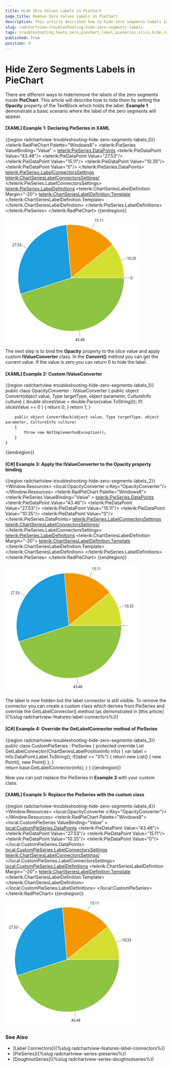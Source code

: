 ```yaml
---
title: Hide Zero Values Labels in PieChart
page_title: Remove Zero Values Labels in PieChart
description: This article described how to hide zero segments labels in PieChart
slug: radchartview-troubleshooting-hide-zero-segments-labels
tags: troubleshooting,howto,zero,piechart,label,pieseries,slice,hide,remove,segments
published: True
position: 0
---
```


# Hide Zero Segments Labels in PieChart 

There are different ways to hide/remove the labels of the zero segments inside __PieChart__. This article will describe how to hide them by setting the __Opacity__ property of the TextBlock which holds the label. __Example 1__ demonstrate a basic scenario where the label of the zero segments will appear. 

#### __[XAML] Example 1: Declaring PieSeries in XAML__
{{region radchartview-troubleshooting-hide-zero-segments-labels_0}}	
	<telerik:RadPieChart Palette="Windows8">
		<telerik:PieSeries ValueBinding="Value" >
			<telerik:PieSeries.DataPoints>
				<telerik:PieDataPoint  Value="43.46"/>
				<telerik:PieDataPoint  Value="27.53"/>
				<telerik:PieDataPoint  Value="15.11"/>
				<telerik:PieDataPoint  Value="10.35"/>
				<telerik:PieDataPoint  Value="0"/>
			</telerik:PieSeries.DataPoints>                
			<telerik:PieSeries.LabelConnectorsSettings>
				<telerik:ChartSeriesLabelConnectorsSettings/>
			</telerik:PieSeries.LabelConnectorsSettings>                
			<telerik:PieSeries.LabelDefinitions>
				<telerik:ChartSeriesLabelDefinition Margin="-20">
					<telerik:ChartSeriesLabelDefinition.Template>
						<DataTemplate>
							<TextBlock Text="{Binding Value}" />
						</DataTemplate>
					</telerik:ChartSeriesLabelDefinition.Template>
				</telerik:ChartSeriesLabelDefinition>
			</telerik:PieSeries.LabelDefinitions>
		</telerik:PieSeries>
	</telerik:RadPieChart>
{{endregion}}

![](images/chartview-howto-pieseries-hide-zero-labels.png)

The next step is to bind the __Opacity__ property to the slice value and apply custom __IValueConverter__ class. In the __Convert()__ method you can get the current value. If the value is zero you can return 0 to hide the label.

#### __[XAML] Example 2: Custom IValueConverter__
{{region radchartview-troubleshooting-hide-zero-segments-labels_1}}	
	public class OpacityConverter : IValueConverter
	{
		public object Convert(object value, Type targetType, object parameter, CultureInfo culture)
		{
			double slicesValue = double.Parse(value.ToString());
			if( slicesValue == 0 )
			{
				return 0;
			}
			return 1;
		}

		public object ConvertBack(object value, Type targetType, object parameter, CultureInfo culture)
		{
			throw new NotImplementedException();
		}
	}
{{endregion}}

#### __[C#] Example 3: Apply the IValueConverter to the Opacity property binding__
{{region radchartview-troubleshooting-hide-zero-segments-labels_2}}	
	<Window.Resources>
		<local:OpacityConverter x:Key="OpacityConverter"/>
	</Window.Resources>
	<Grid>
		<telerik:RadPieChart Palette="Windows8">
			<telerik:PieSeries ValueBinding="Value" >
				<telerik:PieSeries.DataPoints>
					<telerik:PieDataPoint  Value="43.46"/>
					<telerik:PieDataPoint  Value="27.53"/>
					<telerik:PieDataPoint  Value="15.11"/>
					<telerik:PieDataPoint  Value="10.35"/>
					<telerik:PieDataPoint  Value="0"/>
				</telerik:PieSeries.DataPoints>
				<telerik:PieSeries.LabelConnectorsSettings>
					<telerik:ChartSeriesLabelConnectorsSettings/>
				</telerik:PieSeries.LabelConnectorsSettings>
				<telerik:PieSeries.LabelDefinitions>
					<telerik:ChartSeriesLabelDefinition Margin="-20">
						<telerik:ChartSeriesLabelDefinition.Template>
							<DataTemplate>
								<TextBlock Text="{Binding Value}" Opacity="{Binding Value,Converter={StaticResource OpacityConverter}}"/>
							</DataTemplate>
						</telerik:ChartSeriesLabelDefinition.Template>
					</telerik:ChartSeriesLabelDefinition>
				</telerik:PieSeries.LabelDefinitions>
			</telerik:PieSeries>
		</telerik:RadPieChart>
	</Grid>
{{endregion}}

![](images/chartview-howto-pieseries-hide-zero-no-labels.png)

The label is now hidden but the label connector is still visible. To remove the connector you can create a custom class which derives from PieSeries and override the GetLabelConnector() method (as demonstrated in [this article]({%slug radchartview-features-label-connectors%}))

#### __[C#] Example 4: Override the GetLabelConnector method of PieSeries__
{{region radchartview-troubleshooting-hide-zero-segments-labels_3}}	
	public class CustomPieSeries : PieSeries
	{
		protected override List<Point> GetLabelConnector(ChartSeriesLabelPositionInfo info)
		{
			var label = info.DataPoint.Label.ToString();
			if(label == "0%")
			{
				return new List<Point>() { new Point(), new Point() };
			}           
			return base.GetLabelConnector(info);
		}
	}
{{endregion}}

Now you can just replace the PieSeries in __Example 3__  with your custom class.

#### __[XAML] Example 5: Replace the PieSeries with the custom class__
{{region radchartview-troubleshooting-hide-zero-segments-labels_4}}	
	<Window.Resources>
		<local:OpacityConverter x:Key="OpacityConverter"/>
	</Window.Resources>
	<Grid>
		<telerik:RadPieChart Palette="Windows8">
			<local:CustomPieSeries ValueBinding="Value" >
					<local:CustomPieSeries.DataPoints>
					<telerik:PieDataPoint  Value="43.46"/>
					<telerik:PieDataPoint  Value="27.53"/>
					<telerik:PieDataPoint  Value="15.11"/>
					<telerik:PieDataPoint  Value="10.35"/>
					<telerik:PieDataPoint  Value="0"/>
				</local:CustomPieSeries.DataPoints>
					<local:CustomPieSeries.LabelConnectorsSettings>
					<telerik:ChartSeriesLabelConnectorsSettings/>
				</local:CustomPieSeries.LabelConnectorsSettings>
					<local:CustomPieSeries.LabelDefinitions>
					<telerik:ChartSeriesLabelDefinition Margin="-20">
						<telerik:ChartSeriesLabelDefinition.Template>
							<DataTemplate>
								<TextBlock Text="{Binding Value}" Opacity="{Binding Value,Converter={StaticResource OpacityConverter}}"/>
							</DataTemplate>
						</telerik:ChartSeriesLabelDefinition.Template>
					</telerik:ChartSeriesLabelDefinition>
				</local:CustomPieSeries.LabelDefinitions>
			</local:CustomPieSeries>
		</telerik:RadPieChart>
	</Grid>
{{endregion}}

![](images/chartview-howto-pieseries-hide-zero-no-labels-no-connectors.png)

### See Also

* [Label Connectors]({%slug radchartview-features-label-connectors%})
* [PieSeries]({%slug radchartview-series-pieseries%})
* [DoughnutSeries]({%slug radchartview-series-doughnutseries%})